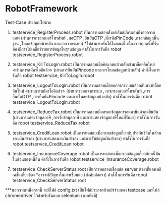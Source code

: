 # RobotFramework

Test-Case ประกอบไปด้วย
1. testservice_RegisterProcess.robot เป็นการทดสอบตั้งแต่เริ่มสมัครแอพถึงออกจากแอพ
(ผ่านการกรอกเบอร์โทรศัพท์ , ขอOTP ,ยืนยันOTP ,ตั้งรหัสPinCode ,กรอกข้อมูลพื้นฐาน ,โหลดข้อมูลหน้าหลัก และออกจากระบบ)
*ไม่สามารถรันได้ในขณะนี้ เนื่องจากทุกครั้งที่รันต้องมีการไปเคลียร์รายการข้อมูลในฐานข้อมูล
คำสั่งในการรันคือ robot testservice_RegisterProcess.robot

2. testservice_KillToLogin.robot เป็นการทดสอบเมื่อคิลแอพแล้วกลับเข้ามาล็อคอิคใหม่ <ผ่านการสมัครไอดีแล้ว>
(ผ่านการยืนยันPincode และการโหลดข้อมูลหน้าหลัก)
คำสั่งในการรันคือ robot testservice_KillToLogin.robot

3. testservice_LogoutToLogin.robot เป็นการทดสอบเมื่อออกจากระบบแล้วกลับมาเข้าล็อคอินใหม่ <ผ่านการสมัครไอดีแล้ว>
(ผ่านการออกจากระบบ , การกรอกเบอร์โทรศัพท์ ,การยืนยันOTP ,การยืนยันPincode และการโหลดข้อมูลหน้าหลัก)
คำสั่งในการรันคือ robot testservice_LogoutToLogin.robot

4. testservice_ReduceTax.robot เป็นการทดสอบเมื่อกรอกข้อมูลการลดภาษีแล้วกดยืนยัน
(ผ่านการแสดงข้อมูลภาษี ,การรับข้อมูลภาษี และการแสดงข้อมูลภาษีใหม่ที่รับมา)
คำสั่งในการรันคือ robot testservice_ReduceTax.robot

5. testservice_CreditLoan.robot เป็นการทดสอบเมื่อกรอกข้อมูลเกี่ยวกับประกันชีวิตในส่วนของเงินสำรอง
(ผ่านการแสดงผลเงินสำรอง และการรับข้อมูลเงินสำรอง)
คำสั่งในการรันคือ robot testservice_CreditLoan.robot

6. testservice_InsuranceCoverage.robot เป็นการทดสอบเมื่อกรอกข้อมูลเกี่ยวกับหนี้สินในส่วนของหนี้สิน
คำสั่งในการรันคือ robot testservice_InsuranceCoverage.robot 

7. testservice_CheckServerStatus.root เป็นการทดสอบเชื่อมต่อ server ต่างๆที่แอพพลิเคชั่นเกี่ยวข้อง
*อาจจะมีปัญหาในการเชื่อมต่อ (บังคับต่อตรง)
คำสั่งในการรันคือ robot testservice_CheckServerStatus.root


***นอกจากเหนือจากนี้ จะมีไฟล์ config.txt เป็นไฟล์ประกาศตัวแปรร่วมของ testcase 
และไฟล์ chromedriver ไว้สำหรับรันแบบ selenium (หากพึงมี)
